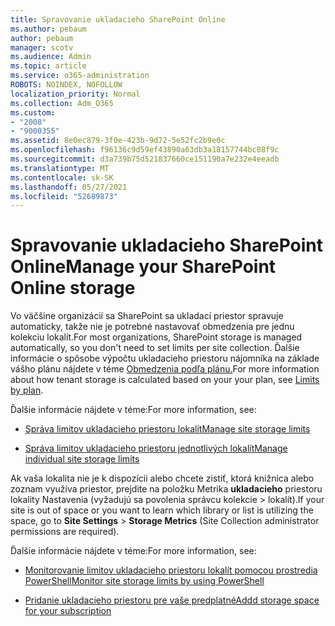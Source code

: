 ```yaml
---
title: Spravovanie ukladacieho SharePoint Online
ms.author: pebaum
author: pebaum
manager: scotv
ms.audience: Admin
ms.topic: article
ms.service: o365-administration
ROBOTS: NOINDEX, NOFOLLOW
localization_priority: Normal
ms.collection: Adm_O365
ms.custom:
- "2008"
- "9000355"
ms.assetid: 8e0ec879-3f0e-423b-9d72-5e52fc2b9e0c
ms.openlocfilehash: f96136c9d59ef43890a63db3a18157744bc08f9c
ms.sourcegitcommit: d3a739b75d521837660ce151190a7e232e4eeadb
ms.translationtype: MT
ms.contentlocale: sk-SK
ms.lasthandoff: 05/27/2021
ms.locfileid: "52689873"
---
```

# <a name="manage-your-sharepoint-online-storage"></a><span data-ttu-id="460a7-102">Spravovanie ukladacieho SharePoint Online</span><span class="sxs-lookup"><span data-stu-id="460a7-102">Manage your SharePoint Online storage</span></span>

<span data-ttu-id="460a7-103">Vo väčšine organizácií sa SharePoint sa ukladací priestor spravuje automaticky, takže nie je potrebné nastavovať obmedzenia pre jednu kolekciu lokalít.</span><span class="sxs-lookup"><span data-stu-id="460a7-103">For most organizations, SharePoint storage is managed automatically, so you don't need to set limits per site collection.</span></span> <span data-ttu-id="460a7-104">Ďalšie informácie o spôsobe výpočtu ukladacieho priestoru nájomníka na základe vášho plánu nájdete v téme [Obmedzenia podľa plánu.](/office365/servicedescriptions/sharepoint-online-service-description/sharepoint-online-limits?redirectedfrom=MSDN#limits-by-plan)</span><span class="sxs-lookup"><span data-stu-id="460a7-104">For more information about how tenant storage is calculated based on your your plan, see [Limits by plan](/office365/servicedescriptions/sharepoint-online-service-description/sharepoint-online-limits?redirectedfrom=MSDN#limits-by-plan).</span></span>

<span data-ttu-id="460a7-105">Ďalšie informácie nájdete v téme:</span><span class="sxs-lookup"><span data-stu-id="460a7-105">For more information, see:</span></span>

- [<span data-ttu-id="460a7-106">Správa limitov ukladacieho priestoru lokalít</span><span class="sxs-lookup"><span data-stu-id="460a7-106">Manage site storage limits</span></span>](/sharepoint/manage-site-collection-storage-limits)

- [<span data-ttu-id="460a7-107">Správa limitov ukladacieho priestoru jednotlivých lokalít</span><span class="sxs-lookup"><span data-stu-id="460a7-107">Manage individual site storage limits</span></span>](/sharepoint/manage-site-collection-storage-limits#manage-individual-site-storage-limits)

<span data-ttu-id="460a7-108">Ak vaša lokalita nie je k dispozícii alebo chcete zistiť, ktorá knižnica alebo zoznam využíva priestor, prejdite na položku Metrika **ukladacieho** priestoru lokality Nastavenia (vyžadujú sa povolenia správcu kolekcie  >   lokalít).</span><span class="sxs-lookup"><span data-stu-id="460a7-108">If your site is out of space or you want to learn which library or list is utilizing the space, go to **Site Settings** > **Storage Metrics** (Site Collection administrator permissions are required).</span></span>

<span data-ttu-id="460a7-109">Ďalšie informácie nájdete v téme:</span><span class="sxs-lookup"><span data-stu-id="460a7-109">For more information, see:</span></span>

- [<span data-ttu-id="460a7-110">Monitorovanie limitov ukladacieho priestoru lokalít pomocou prostredia PowerShell</span><span class="sxs-lookup"><span data-stu-id="460a7-110">Monitor site storage limits by using PowerShell</span></span>](/sharepoint/manage-site-collection-storage-limits#monitor-site-storage-limits-by-using-powershell)

- [<span data-ttu-id="460a7-111">Pridanie ukladacieho priestoru pre vaše predplatné</span><span class="sxs-lookup"><span data-stu-id="460a7-111">Addd storage space for your subscription</span></span>](/microsoft-365/commerce/add-storage-space) 
  